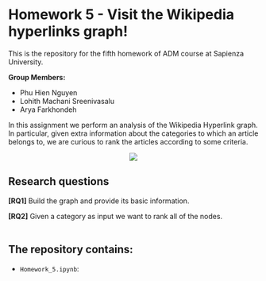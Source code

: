 # Homework 5 - Visit the Wikipedia hyperlinks graph!

This is the repository for the fifth homework of ADM course at Sapienza University. <br>

**Group Members:**
* Phu Hien Nguyen  
* Lohith Machani Sreenivasalu
* Arya Farkhondeh

In this assignment we perform an analysis of the Wikipedia Hyperlink graph. In particular, given extra information about the categories to which an article belongs to, we are curious to rank the articles according to some criteria. 

<div style="text-align:center"><img src ="https://cryptobriefing.com/wp-content/uploads/2018/04/Wikipedia-and-Request-Network-enable-donors-to-donate-in-cryptocurrency.jpg" /></div>

## Research questions

**[RQ1]** Build the graph and provide its basic information. 

**[RQ2]** Given a category as input we want to rank all of the nodes.  
<br>
## The repository contains: </H3> 

* `Homework_5.ipynb`: 
